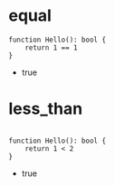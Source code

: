 # equal

```dexscript
function Hello(): bool {
    return 1 == 1
}
```

* true

# less_than

```dexscript

function Hello(): bool {
    return 1 < 2
}
```

* true
